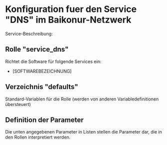 # Konfiguration fuer den Service "DNS" im Baikonur-Netzwerk
Service-Beschreibung:

## Rolle "service_dns"
Richtet die Software für folgende Services ein:
* [SOFTWAREBEZEICHNUNG]

## Verzeichnis "defaults"
Standard-Variablen für die Rolle (werden von anderen Variabledefinitionen übersteuert)

## Definition der Parameter
Die unten angegebenen Parameter in Listen stellen die Parameter dar, die in den Rollen interpretiert werden.
